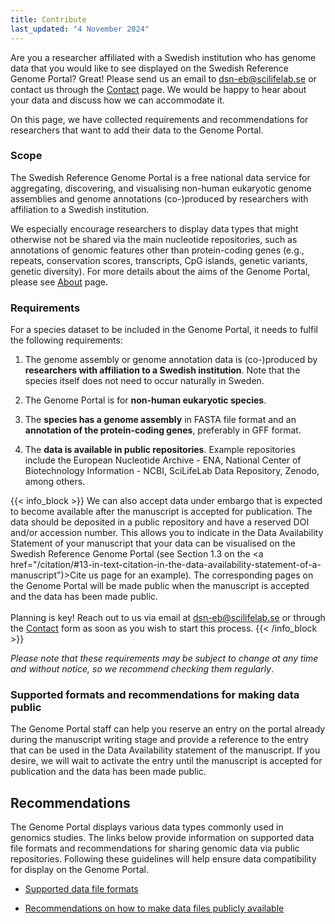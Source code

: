 ```yaml
---
title: Contribute
last_updated: "4 November 2024"
---
```


Are you a researcher affiliated with a Swedish institution who has genome data that you would like to see displayed on the Swedish Reference Genome Portal? Great! Please send us an email to [dsn-eb@scilifelab.se](mailto:dsn-eb@scilifelab.se) or contact us through the <a href="/contact" target="_blank">Contact</a> page. We would be happy to hear about your data and discuss how we can accommodate it.

On this page, we have collected requirements and recommendations for researchers that want to add their data to the Genome Portal.

### Scope

The Swedish Reference Genome Portal is a free national data service for aggregating, discovering, and visualising non-human eukaryotic genome assemblies and genome annotations (co-)produced by researchers with affiliation to a Swedish institution.

We especially encourage researchers to display data types that might otherwise not be shared via the main nucleotide repositories, such as annotations of genomic features other than protein-coding genes (e.g., repeats, conservation scores, transcripts, CpG islands, genetic variants, genetic diversity). For more details about the aims of the Genome Portal, please see <a href="/about" target="_blank">About</a> page.

### Requirements

For a species dataset to be included in the Genome Portal, it needs to fulfil the following requirements:

1. The genome assembly or genome annotation data is (co-)produced by **researchers with affiliation to a Swedish institution**. Note that the species itself does not need to occur naturally in Sweden.

2. The Genome Portal is for **non-human eukaryotic species**.

3. The **species has a genome assembly** in FASTA file format and an **annotation of the protein-coding genes**, preferably in GFF format.

4. The **data is available in public repositories**. Example repositories include the European Nucleotide Archive - ENA, National Center of Biotechnology Information - NCBI, SciLifeLab Data Repository, Zenodo, among others.

{{< info_block >}}
We can also accept data under embargo that is expected to become available after the manuscript is accepted for publication. The data should be deposited in a public repository and have a reserved DOI and/or accession number. This allows you to indicate in the Data Availability Statement of your manuscript that your data can be visualised on the Swedish Reference Genome Portal (see Section 1.3 on the <a href="/citation/#13-in-text-citation-in-the-data-availability-statement-of-a-manuscript")>Cite us</a> page for an example). The corresponding pages on the Genome Portal will be made public when the manuscript is accepted and the data has been made public.
<br><br>
Planning is key! Reach out to us via email at <dsn-eb@scilifelab.se> or through the <a href="/contact" target="_blank">Contact</a> form as soon as you wish to start this process.
{{< /info_block >}}

*Please note that these requirements may be subject to change at any time and without notice, so we recommend checking them regularly*.

### Supported formats and recommendations for making data public

The Genome Portal staff can help you reserve an entry on the portal already during the manuscript writing stage and provide a reference to the entry that can be used in the Data Availability statement of the manuscript. If you desire, we will wait to activate the entry until the manuscript is accepted for publication and the data has been made public.

## Recommendations

The Genome Portal displays various data types commonly used in genomics studies. The links below provide information on supported data file formats and recommendations for sharing genomic data via public repositories. Following these guidelines will help ensure data compatibility for display on the Genome Portal.

* <a href="/contribute/supported_file_formats"  target="_blank">Supported data file formats</a>

* <a href="/contribute/recommendations_for_making_data_public"  target="_blank">Recommendations on how to make data files publicly available</a>

